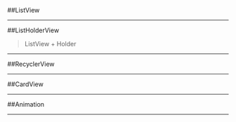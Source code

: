 ##ListView


---

##ListHolderView
>ListView + Holder



---

##RecyclerView


---

##CardView


---

##Animation


---